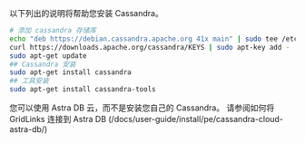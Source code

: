 以下列出的说明将帮助您安装 Cassandra。

```bash
# 添加 cassandra 存储库
echo "deb https://debian.cassandra.apache.org 41x main" | sudo tee /etc/apt/sources.list.d/cassandra.sources.list
curl https://downloads.apache.org/cassandra/KEYS | sudo apt-key add -
sudo apt-get update
## Cassandra 安装
sudo apt-get install cassandra
## 工具安装
sudo apt-get install cassandra-tools
```

您可以使用 Astra DB 云，而不是安装您自己的 Cassandra。
请参阅如何将 GridLinks 连接到 Astra DB (/docs/user-guide/install/pe/cassandra-cloud-astra-db/)